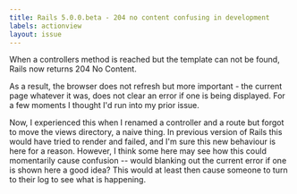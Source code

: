 ```yaml
---
title: Rails 5.0.0.beta - 204 no content confusing in development
labels: actionview
layout: issue
---
```


When a controllers method is reached but the template can not be found, Rails now returns 204 No Content.

As a result, the browser does not refresh but more important - the current page whatever it was, does not clear an error if one is being displayed. For a few moments I thought I'd run into my prior issue.

Now, I experienced this when I renamed a controller and a route but forgot to move the views directory, a naive thing. In previous version of Rails this would have tried to render and failed, and I'm sure this new behaviour is here for a reason. However, I think some here may see how this could momentarily cause confusion -- would blanking out the current error if one is shown here a good idea? This would at least then cause someone to turn to their log to see what is happening.

